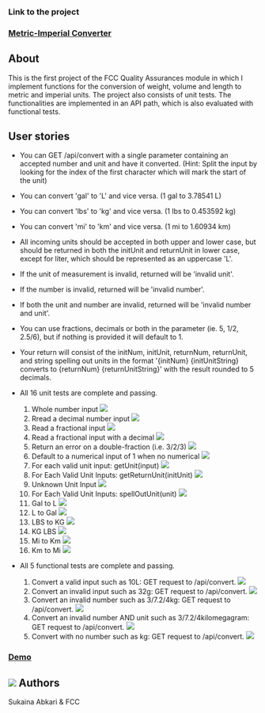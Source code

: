 


### Link to the project
### [Metric-Imperial Converter](https://www.freecodecamp.org/learn/quality-assurance/quality-assurance-projects/metric-imperial-converter)

## About

This is the first project of the FCC Quality Assurances module in which I implement functions for the conversion of weight, volume and length to metric and imperial units. The project also consists of unit tests. The functionalities are implemented in an API path, which is also evaluated with functional tests.

## User stories

- You can GET /api/convert with a single parameter containing an accepted number and unit and have it converted. (Hint: Split the input by looking for the index of the first character which will mark the start of the unit)

- You can convert 'gal' to 'L' and vice versa. (1 gal to 3.78541 L)

- You can convert 'lbs' to 'kg' and vice versa. (1 lbs to 0.453592 kg)

- You can convert 'mi' to 'km' and vice versa. (1 mi to 1.60934 km)

- All incoming units should be accepted in both upper and lower case, but should be returned in both the initUnit and returnUnit in lower case, except for liter, which should be represented as an uppercase 'L'.

- If the unit of measurement is invalid, returned will be 'invalid unit'.

- If the number is invalid, returned will be 'invalid number'.

- If both the unit and number are invalid, returned will be 'invalid number and unit'.

- You can use fractions, decimals or both in the parameter (ie. 5, 1/2, 2.5/6), but if nothing is provided it will default to 1.

- Your return will consist of the initNum, initUnit, returnNum, returnUnit, and string spelling out units in the format '{initNum} {initUnitString} converts to {returnNum} {returnUnitString}' with the result rounded to 5 decimals.

- All 16 unit tests are complete and passing.
  1. Whole number input <img src="https://img.icons8.com/emoji/15/000000/check-mark-emoji.png"/>
  2. Rread a decimal number input <img src="https://img.icons8.com/emoji/15/000000/check-mark-emoji.png"/>
  3. Read a fractional input <img src="https://img.icons8.com/emoji/15/000000/check-mark-emoji.png"/>
  4. Read a fractional input with a decimal <img src="https://img.icons8.com/emoji/15/000000/check-mark-emoji.png"/>
  5. Return an error on a double-fraction (i.e. 3/2/3) <img src="https://img.icons8.com/emoji/15/000000/check-mark-emoji.png"/>
  6. Default to a numerical input of 1 when no numerical <img src="https://img.icons8.com/emoji/15/000000/check-mark-emoji.png"/>
  7. For each valid unit input: getUnit(input) <img src="https://img.icons8.com/emoji/15/000000/check-mark-emoji.png"/>
  8. For Each Valid Unit Inputs: getReturnUnit(initUnit) <img src="https://img.icons8.com/emoji/15/000000/check-mark-emoji.png"/>
  9. Unknown Unit Input <img src="https://img.icons8.com/emoji/15/000000/check-mark-emoji.png"/>
  10. For Each Valid Unit Inputs: spellOutUnit(unit) <img src="https://img.icons8.com/emoji/15/000000/check-mark-emoji.png"/>
  11. Gal to L <img src="https://img.icons8.com/emoji/15/000000/check-mark-emoji.png"/>
  12. L to Gal <img src="https://img.icons8.com/emoji/15/000000/check-mark-emoji.png"/>
  13. LBS to KG <img src="https://img.icons8.com/emoji/15/000000/check-mark-emoji.png"/>
  14. KG LBS <img src="https://img.icons8.com/emoji/15/000000/check-mark-emoji.png"/>
  15. Mi to Km <img src="https://img.icons8.com/emoji/15/000000/check-mark-emoji.png"/>
  16. Km to Mi <img src="https://img.icons8.com/emoji/15/000000/check-mark-emoji.png"/>

- All 5 functional tests are complete and passing.
  1. Convert a valid input such as 10L: GET request to /api/convert. <img src="https://img.icons8.com/emoji/15/000000/check-mark-emoji.png"/>
  2. Convert an invalid input such as 32g: GET request to /api/convert. <img src="https://img.icons8.com/emoji/15/000000/check-mark-emoji.png"/>
  3. Convert an invalid number such as 3/7.2/4kg: GET request to /api/convert. <img src="https://img.icons8.com/emoji/15/000000/check-mark-emoji.png"/>
  4. Convert an invalid number AND unit such as 3/7.2/4kilomegagram: GET request to /api/convert. <img src="https://img.icons8.com/emoji/15/000000/check-mark-emoji.png"/>
  5. Convert with no number such as kg: GET request to /api/convert. <img src="https://img.icons8.com/emoji/15/000000/check-mark-emoji.png"/>

### [ Demo](https://boilerplate-project-metricimpconverter.sukainaabkari.repl.co/)


## <a href="https://www.freecodecamp.org/suki-220" target="_blank"><img src="https://img.icons8.com/external-sbts2018-lineal-color-sbts2018/30/000000/external-developer-women-profession-sbts2018-lineal-color-sbts2018.png"/></a> Authors

Sukaina Abkari & FCC
